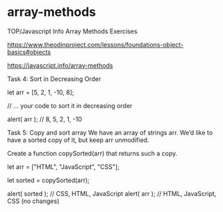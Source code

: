 # array-methods
TOP/Javascript Info Array Methods Exercises 

https://www.theodinproject.com/lessons/foundations-object-basics#objects

https://javascript.info/array-methods


Task 4: Sort in Decreasing Order

let arr = [5, 2, 1, -10, 8];

// ... your code to sort it in decreasing order

alert( arr ); // 8, 5, 2, 1, -10

Task 5: Copy and sort array
We have an array of strings arr. We’d like to have a sorted copy of it, but keep arr unmodified.

Create a function copySorted(arr) that returns such a copy.

let arr = ["HTML", "JavaScript", "CSS"];

let sorted = copySorted(arr);

alert( sorted ); // CSS, HTML, JavaScript
alert( arr ); // HTML, JavaScript, CSS (no changes)